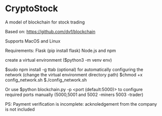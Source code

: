 # CryptoStock
A model of blockchain for stock trading

Based on: https://github.com/dvf/blockchain

Supports MacOS and Linux

Requirements:
Flask (pip install flask)
Node.js and npm

create a virtual environment ($python3 -m venv env)

$sudo npm install -g ttab (optional) for automatically configuring the network (change the virtual environment directory path)
$chmod +x config_network.sh
$./config_network.sh 

Or use $python blockchain.py -p <port (default:5000)> to configure required ports manually
(5000,5001 and 5002 -miners
5003 -trader)

PS: Payment verification is incomplete: acknoledgement from the company is not included

